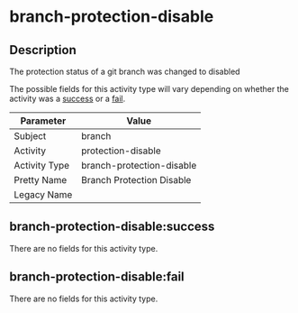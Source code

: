 branch-protection-disable
=========================

Description
-----------
The protection status of a git branch was changed to disabled

The possible fields for this activity type will vary depending on whether the activity was a [success](#branch-protection-disablesuccess) or a [fail](#branch-protection-disablefail).

| Parameter     | Value                     |
| ------------- | ------------------------- |
| Subject       | branch                    |
| Activity      | protection-disable        |
| Activity Type | branch-protection-disable |
| Pretty Name   | Branch Protection Disable |
| Legacy Name   |                           |

branch-protection-disable:success
---------------------------------

There are no fields for this activity type.


branch-protection-disable:fail
------------------------------

There are no fields for this activity type.
